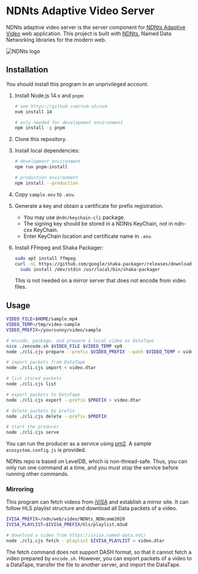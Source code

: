 # NDNts Adaptive Video Server

NDNts adaptive video server is the server component for [NDNts Adaptive Video](https://github.com/yoursunny/NDNts-video) web application.
This project is built with [NDNts](https://yoursunny.com/p/NDNts/), Named Data Networking libraries for the modern web.

![NDNts logo](https://cdn.jsdelivr.net/gh/yoursunny/NDNts@2a598274eaf929c6ab6848b1fee8e998e993a0b4/docs/logo.svg)

## Installation

You should install this program in an unprivileged account.

1. Install Node.js 14.x and `pnpm`:

   ```bash
   # see https://github.com/nvm-sh/nvm
   nvm install 14

   # only needed for development environment
   npm install -g pnpm
   ```

2. Clone this repository.

3. Install local dependencies:

   ```bash
   # development environment
   npm run pnpm-install

   # production environment
   npm install --production
   ```

4. Copy `sample.env` to `.env`.

5. Generate a key and obtain a certificate for prefix registration.

   * You may use `@ndn/keychain-cli` package.
   * The signing key should be stored in a NDNts KeyChain, not in ndn-cxx KeyChain.
   * Enter KeyChain location and certificate name in `.env`.

6. Install FFmpeg and Shaka Packager:

   ```bash
   sudo apt install ffmpeg
   curl -sL https://github.com/google/shaka-packager/releases/download/v2.4.3/packager-linux | \
     sudo install /dev/stdin /usr/local/bin/shaka-packager
   ```

   This is not needed on a mirror server that does not encode from video files.

## Usage

```bash
VIDEO_FILE=$HOME/sample.mp4
VIDEO_TEMP=/tmp/video-sample
VIDEO_PREFIX=/yoursunny/video/sample

# encode, package, and prepare a local video as DataTape
nice ./encode.sh $VIDEO_FILE $VIDEO_TEMP vp9
node ./cli.cjs prepare --prefix $VIDEO_PREFIX --path $VIDEO_TEMP > video.dtar

# import packets from DataTape
node ./cli.cjs import < video.dtar

# list stored packets
node ./cli.cjs list

# export packets to DataTape
node ./cli.cjs export --prefix $PREFIX > video.dtar

# delete packets by prefix
node ./cli.cjs delete --prefix $PREFIX

# start the producer
node ./cli.cjs serve
```

You can run the producer as a service using [pm2](https://pm2.keymetrics.io/).
A sample `ecosystem.config.js` is provided.

NDNts repo is based on LevelDB, which is non-thread-safe.
Thus, you can only run one command at a time, and you must stop the service before running other commands.

### Mirroring

This program can fetch videos from [iViSA](https://ivisa.named-data.net/) and establish a mirror site.
It can follow HLS playlist structure and download all Data packets of a video.

```bash
IVISA_PREFIX=/ndn/web/video/NDNts_NDNcomm2020
IVISA_PLAYLIST=$IVISA_PREFIX/hls/playlist.m3u8

# download a video from https://ivisa.named-data.net/
node ./cli.cjs fetch --playlist $IVISA_PLAYLIST > video.dtar
```

The fetch command does not support DASH format, so that it cannot fetch a video prepared by `encode.sh`.
However, you can export packets of a video to a DataTape, transfer the file to another server, and import the DataTape.
